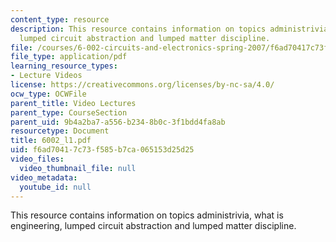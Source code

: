 ```yaml
---
content_type: resource
description: This resource contains information on topics administrivia, what is engineering,
  lumped circuit abstraction and lumped matter discipline.
file: /courses/6-002-circuits-and-electronics-spring-2007/f6ad70417c73f585b7ca065153d25d25_6002_l1.pdf
file_type: application/pdf
learning_resource_types:
- Lecture Videos
license: https://creativecommons.org/licenses/by-nc-sa/4.0/
ocw_type: OCWFile
parent_title: Video Lectures
parent_type: CourseSection
parent_uid: 9b4a2ba7-a556-b234-8b0c-3f1bdd4fa8ab
resourcetype: Document
title: 6002_l1.pdf
uid: f6ad7041-7c73-f585-b7ca-065153d25d25
video_files:
  video_thumbnail_file: null
video_metadata:
  youtube_id: null
---
```

This resource contains information on topics administrivia, what is engineering, lumped circuit abstraction and lumped matter discipline.